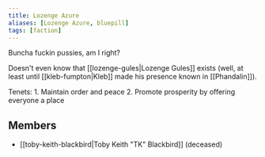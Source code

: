 ```yaml
---
title: Lozenge Azure
aliases: [Lozenge Azure, bluepill]
tags: [faction]
---
```

Buncha fuckin pussies, am I right?

Doesn't even know that [[lozenge-gules|Lozenge Gules]] exists (well, at least until [[kleb-fumpton|Kleb]] made his presence known in [[Phandalin]]).

Tenets:
	1. Maintain order and peace
	2. Promote prosperity by offering everyone a place

## Members
- [[toby-keith-blackbird|Toby Keith "TK" Blackbird]] (deceased)